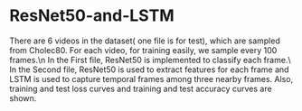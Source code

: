 # ResNet50-and-LSTM
There are 6 videos in the dataset( one file is for test), which are sampled from Cholec80. For each video, for training easily, we sample every 100 frames.\n
In the First file, ResNet50 is implemented to classify each frame.\\
In the Second file, ResNet50 is used to extract features for each frame and LSTM is used to capture temporal frames among three nearby frames.
Also, training and test loss curves and training and test accuracy curves are shown.
